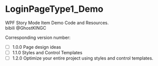 # LoginPageType1_Demo

WPF Story Mode Item Demo Code and Resources.<br />
bibili @GhostKINGC

Corresponding version number:
-   [ ] 1.0.0 Page design ideas
-   [ ] 1.1.0 Styles and Control Templates
-   [ ] 1.2.0 Optimize your entire project using styles and control templates.
